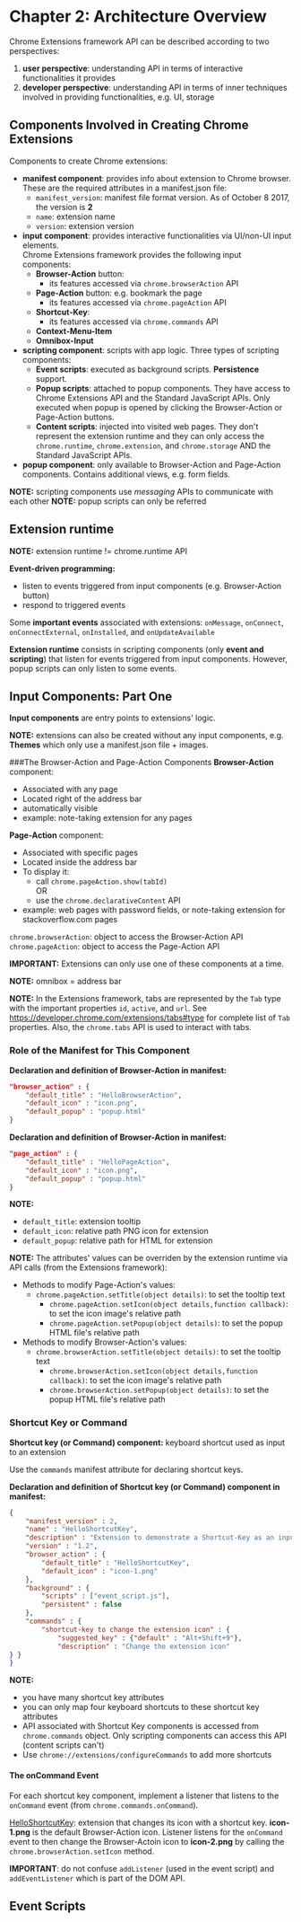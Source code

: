 # Chapter 2: Architecture Overview

Chrome Extensions framework API can be described according to two perspectives:
1. **user perspective**: understanding API in terms of interactive 
functionalities it provides
2. **developer perspective**: understanding API in terms of inner
techniques involved in providing functionalities, e.g. UI, storage

## Components Involved in Creating Chrome Extensions
Components to create Chrome extensions:
- **manifest component**: provides info about extension to Chrome browser.
These are the required attributes in a manifest.json file:
  - `manifest_version`: manifest file format version. As of October 8 2017, the
  version is **2**
  - `name`: extension name
  - `version`: extension version
- **input component**: provides interactive functionalities via UI/non-UI
input elements.  
Chrome Extensions framework provides the following input components:
  - **Browser-Action** button:
    - its features accessed via `chrome.browserAction` API
  - **Page-Action** button: e.g. bookmark the page
    - its features accessed via `chrome.pageAction` API
  - **Shortcut-Key**: 
    - its features accessed via `chrome.commands` API
  - **Context-Menu-Item**
  - **Omnibox-Input**
- **scripting component**: scripts with app logic. Three types of scripting
components:
  - **Event scripts**: executed as background scripts. **Persistence** support.
  - **Popup scripts**: attached to popup components. They have access to Chrome Extensions
  API and the Standard JavaScript APIs. Only executed when popup is opened by clicking
  the Browser-Action or Page-Action buttons.
  - **Content scripts**: injected into visited web pages. They don't represent the 
  extension runtime and they can only access the `chrome.runtime`, `chrome.extension`, 
  and `chrome.storage` AND the Standard JavaScript APIs.
- **popup component**: only available to Browser-Action and Page-Action components.
Contains additional views, e.g. form fields.

**NOTE:** scripting components use *messaging* APIs to communicate with each other
**NOTE:** popup scripts can only be referred

## Extension runtime
**NOTE:** extension runtime != chrome.runtime API

**Event-driven programming:**
  - listen to events triggered from input components (e.g. Browser-Action button)
  - respond to triggered events
  
Some **important events** associated with extensions: `onMessage`, `onConnect`, 
`onConnectExternal`, `onInstalled`, and `onUpdateAvailable`

**Extension runtime** consists in scripting components (only **event and scripting**)
that listen for events triggered from input components. However, popup scripts
can only listen to some events.

## Input Components: Part One
**Input components** are entry points to extensions' logic.

**NOTE:** extensions can also be created without any input components, e.g. **Themes**
which only use a manifest.json file + images.

###The Browser-Action and Page-Action Components
**Browser-Action** component: 
  - Associated with any page
  - Located right of the address bar  
  - automatically visible
  - example: note-taking extension for any pages

**Page-Action** component: 
  - Associated with specific pages
  - Located inside the address bar  
  - To display it:
    - call `chrome.pageAction.show(tabId)`  
    OR
    - use the `chrome.declarativeContent` API
  - example: web pages with password fields, or note-taking extension for stackoverflow.com pages

`chrome.browserAction`: object to access the Browser-Action API
`chrome.pageAction`: object to access the Page-Action API

**IMPORTANT:** Extensions can only use one of these components at a time.

**NOTE:** omnibox = address bar

**NOTE:** In the Extensions framework, tabs are represented by the 
`Tab` type with the important properties `id`, `active`, and `url`. See 
https://developer.chrome.com/extensions/tabs#type for complete list of
`Tab` properties. Also, the `chrome.tabs` API is used to interact with tabs.

### Role of the Manifest for This Component
**Declaration and definition of Browser-Action in manifest:**
```json
"browser_action" : {
    "default_title" : "HelloBrowserAction",
    "default_icon" : "icon.png",
    "default_popup" : "popup.html"
}
```

**Declaration and definition of Browser-Action in manifest:**
```json
"page_action" : {
    "default_title" : "HelloPageAction",
    "default_icon" : "icon.png",
    "default_popup" : "popup.html"
}
```

**NOTE:**
- `default_title`: extension tooltip
- `default_icon`: relative path PNG icon for extension
- `default_popup`: relative path for HTML for extension

**NOTE:**
The attributes' values can be overriden by the extension runtime via API calls
(from the Extensions framework):
- Methods to modify Page-Action's values:
  - `chrome.pageAction.setTitle(object details)`: to set the tooltip text
	- `chrome.pageAction.setIcon(object details,function callback)`: to set the icon image's relative path
	- `chrome.pageAction.setPopup(object details)`: to set the popup HTML file's relative path
- Methods to modify Browser-Action's values:
  - `chrome.browserAction.setTitle(object details)`: to set the tooltip text
	- `chrome.browserAction.setIcon(object details,function callback)`: to set the icon image's relative path
	- `chrome.browserAction.setPopup(object details)`: to set the popup HTML file's relative path
	
### Shortcut Key or Command
**Shortcut key (or Command) component:** keyboard shortcut used as input to an extension

Use the `commands` manifest attribute for declaring shortcut keys.

**Declaration and definition of Shortcut key (or Command) component in manifest:** 
```json
{
    "manifest_version" : 2,
    "name" : "HelloShortcutKey",
    "description" : "Extension to demonstrate a Shortcut-Key as an input component",
    "version" : "1.2",
    "browser_action" : {
        "default_title" : "HelloShortcutKey",
        "default_icon" : "icon-1.png"
    },
    "background" : {
        "scripts" : ["event_script.js"],
        "persistent" : false
    },
    "commands" : {
        "shortcut-key to change the extension icon" : {
            "suggested_key" : {"default" : "Alt+Shift+9"},
            "description" : "Change the extension icon"
} }
}
```

**NOTE:**
- you have many shortcut key attributes
- you can only map four keyboard shortcuts to these shortcut key attributes
- API associated with Shortcut Key components is accessed from `chrome.commands` object. Only
scripting components can access this API (content scripts can't)
- Use `chrome://extensions/configureCommands` to add more shortcuts

#### The onCommand Event
For each shortcut key component, implement a listener that listens to the
`onCommand` event (from `chrome.commands.onCommand`).

[HelloShortcutKey](): extension that changes its icon with a shortcut key.
**icon-1.png** is the default Browser-Action icon. Listener listens for the 
`onCommand` event to then change the Browser-Actoin icon to **icon-2.png** by
calling the `chrome.browserAction.setIcon` method.

**IMPORTANT**: do not confuse `addListener` (used in the event script) and
`addEventListener` which is part of the DOM API.

## Event Scripts
